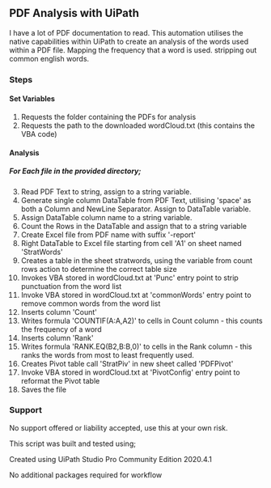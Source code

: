 ## PDF Analysis with UiPath

I have a lot of PDF documentation to read.  This automation utilises the native capabilities within UiPath to create an analysis of the words used within a PDF file.  Mapping the frequency that a word is used. stripping out common english words.

### Steps

#### Set Variables

1) Requests the folder containing the PDFs for analysis
2) Requests the path to the downloaded wordCloud.txt (this contains the VBA code)

#### Analysis

##### For Each file in the provided directory;

3) Read PDF Text to string, assign to a string variable.
4) Generate single column DataTable from PDF Text, utilising 'space' as both a Column and NewLine Separator.  Assign to DataTable variable.
5) Assign DataTable column name to a string variable.
6) Count the Rows in the DataTable and assign that to a string variable
7) Create Excel file from PDF name with suffix '-report'
8) Right DataTable to Excel file starting from cell 'A1' on sheet named 'StratWords'
9) Creates a table in the sheet stratwords, using the variable from count rows action to determine the correct table size
10) Invokes VBA stored in wordCloud.txt at 'Punc' entry point to strip punctuation from the word list
11) Invoke VBA stored in wordCloud.txt at 'commonWords' entry point to remove common words from the word list
12) Inserts column 'Count'
13) Writes formula 'COUNTIF(A:A,A2)' to cells in Count column - this counts the frequency of a word
14) Inserts column 'Rank'
15) Writes formula 'RANK.EQ(B2,B:B,0)' to cells in the Rank column - this ranks the words from most to least frequently used.
16) Creates Pivot table call 'StratPiv' in new sheet called 'PDFPivot'
17) Invoke VBA stored in wordCloud.txt at 'PivotConfig' entry point to reformat the Pivot table
18) Saves the file

### Support

No support offered or liability accepted, use this at your own risk.

This script was built and tested using;

Created using UiPath Studio Pro Community Edition 2020.4.1

No additional packages required for workflow
